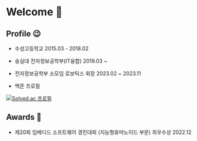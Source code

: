 # Welcome 👋


## Profile 😉

* 수성고등학교 2015.03 - 2018.02
  
* 숭실대 전자정보공학부(IT융합) 2019.03 ~
  
* 전자정보공학부 소모임 로보틱스 회장 2023.02 ~ 2023.11

* 백준 프로필
  
[![Solved.ac
프로필](http://mazassumnida.wtf/api/generate_badge?boj=jselectronit)](https://solved.ac/jselectronit)

## Awards 🏅

* 제20회 임베디드 소프트웨어 경진대회 (지능형휴머노이드 부문) 최우수상 2022.12

